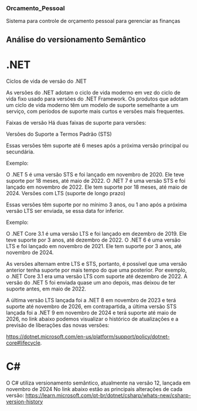 ### Orcamento_Pessoal
Sistema para controle de orçamento pessoal para gerenciar as finanças

## Análise do versionamento Semântico

# .NET
Ciclos de vida de versão do .NET

As versões do .NET adotam o ciclo de vida moderno em vez do ciclo de vida fixo usado para versões do .NET Framework. Os produtos que adotam um ciclo de vida moderno têm um modelo de suporte semelhante a um serviço, com períodos de suporte mais curtos e versões mais frequentes.

Faixas de versão
Há duas faixas de suporte para versões:

Versões do Suporte a Termos Padrão (STS)

Essas versões têm suporte até 6 meses após a próxima versão principal ou secundária.

Exemplo:

O .NET 5 é uma versão STS e foi lançado em novembro de 2020. Ele teve suporte por 18 meses, até maio de 2022.
O .NET 7 é uma versão STS e foi lançado em novembro de 2022. Ele tem suporte por 18 meses, até maio de 2024.
Versões com LTS (suporte de longo prazo)

Essas versões têm suporte por no mínimo 3 anos, ou 1 ano após a próxima versão LTS ser enviada, se essa data for inferior.

Exemplo:

O .NET Core 3.1 é uma versão LTS e foi lançado em dezembro de 2019. Ele teve suporte por 3 anos, até dezembro de 2022.
O .NET 6 é uma versão LTS e foi lançado em novembro de 2021. Ele tem suporte por 3 anos, até novembro de 2024.

As versões alternam entre LTS e STS, portanto, é possível que uma versão anterior tenha suporte por mais tempo do que uma posterior. Por exemplo, o .NET Core 3.1 era uma versão LTS com suporte até dezembro de 2022. A versão do .NET 5 foi enviada quase um ano depois, mas deixou de ter suporte antes, em maio de 2022.

A última versão LTS lançada foi a .NET 8 em novembro de 2023 e terá suporte até novembro de 2026, em contrapartida, a última versão STS lançada foi a .NET 9 em novembro de 2024 e terá suporte até maio de 2026, no link abaixo podemos visualizar o histórico de atualizações e a previsão de liberações das novas versões:

https://dotnet.microsoft.com/en-us/platform/support/policy/dotnet-core#lifecycle.

# C#

O C# utiliza versionamento semântico, atualmente na versão 12, lançada em novembro de 2024
No link abaixo estão as principais alterações de cada versão:
https://learn.microsoft.com/pt-br/dotnet/csharp/whats-new/csharp-version-history

